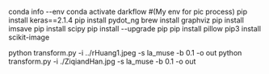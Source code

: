 conda info --env
conda activate darkflow	#(My env for pic process)
pip install keras==2.1.4
pip install pydot_ng
brew install graphviz
pip install imsave
pip install scipy
pip install --upgrade pip
pip install pillow
pip3 install scikit-image

python transform.py -i ../rHuang1.jpeg -s la_muse -b 0.1 -o  out
python transform.py -i ./ZiqiandHan.jpg  -s la_muse -b 0.1 -o  out
